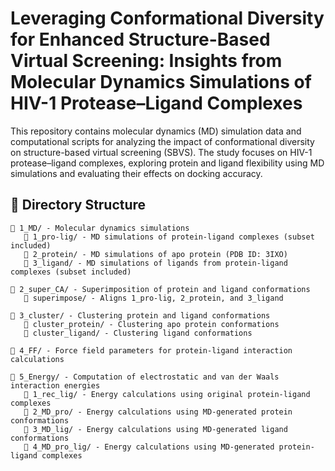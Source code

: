 # Leveraging Conformational Diversity for Enhanced Structure-Based Virtual Screening: Insights from Molecular Dynamics Simulations of HIV-1 Protease–Ligand Complexes

This repository contains molecular dynamics (MD) simulation data and computational scripts for analyzing the impact of conformational diversity on structure-based virtual screening (SBVS). The study focuses on HIV-1 protease–ligand complexes, exploring protein and ligand flexibility using MD simulations and evaluating their effects on docking accuracy.

## 📁 Directory Structure


```
📂 1_MD/ - Molecular dynamics simulations
   📂 1_pro-lig/ - MD simulations of protein-ligand complexes (subset included)
   📂 2_protein/ - MD simulations of apo protein (PDB ID: 3IXO)
   📂 3_ligand/ - MD simulations of ligands from protein-ligand complexes (subset included)

📂 2_super_CA/ - Superimposition of protein and ligand conformations
   📂 superimpose/ - Aligns 1_pro-lig, 2_protein, and 3_ligand

📂 3_cluster/ - Clustering protein and ligand conformations
   📂 cluster_protein/ - Clustering apo protein conformations
   📂 cluster_ligand/ - Clustering ligand conformations

📂 4_FF/ - Force field parameters for protein-ligand interaction calculations

📂 5_Energy/ - Computation of electrostatic and van der Waals interaction energies
   📂 1_rec_lig/ - Energy calculations using original protein-ligand complexes
   📂 2_MD_pro/ - Energy calculations using MD-generated protein conformations
   📂 3_MD_lig/ - Energy calculations using MD-generated ligand conformations
   📂 4_MD_pro_lig/ - Energy calculations using MD-generated protein-ligand complexes
